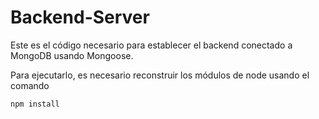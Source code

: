# Backend-Server

Este es el código necesario para establecer el backend conectado a MongoDB usando Mongoose.

Para ejecutarlo, es necesario reconstruir los módulos de node usando el comando

```
npm install
```